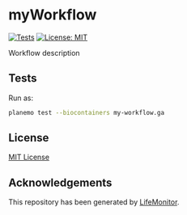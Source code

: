 # myWorkflow

[![Tests](https://github.com/kikkomep/test-nfcore-template/actions/workflows/wftest.yml/badge.svg?branch=master)](https://github.com/kikkomep/test-nfcore-template/actions/workflows/wftest.yml?query=branch%3Amaster)
[![License: MIT](https://img.shields.io/badge/License-MIT-yellow.svg)](https://opensource.org/licenses/MIT)


Workflow description

## Tests

Run as:

```bash
planemo test --biocontainers my-workflow.ga
```

## License

[MIT License](../master/LICENSE)

## Acknowledgements

This repository has been generated by [LifeMonitor](https://lifemonitor.eu).
<!--
If you use this repository in a paper, don't forget to give credits to the authors 
by citing the URL of [LifeMonitor](https://lifemonitor.eu).
-->
